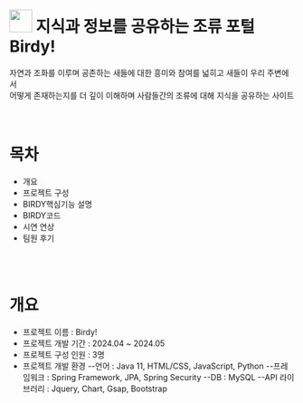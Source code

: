 # <img src="https://github.com/koyuhjkl123/portfolio/assets/94844952/4956f6c6-f49a-4f9b-a7c0-95ce6e4f72c0" width="40" height="40"/> 지식과 정보를 공유하는 조류 포털 Birdy! <br>
 자연과 조화를 이루며 공존하는 새들에 대한 흥미와 참여를 넓히고 새들이 우리 주변에서 <br>
 어떻게 존재하는지를 더 깊이 이해하며 사람들간의 조류에 대해 지식을 공유하는 사이트  <br>
 <br>
 <br>
 
# 목차
- 개요
- 프로젝트 구성
-  BIRDY핵심기능 설명
-  BIRDY코드
-  시연 연상
-  팀원 후기
<br>
<br>

# 개요
- 프로젝트 이름 : Birdy!
- 프로젝트 개발 기간 : 2024.04 ~ 2024.05
- 프로젝트 구성 인원 : 3명
- 프로젝트 개발 환경
--언어 : Java 11, HTML/CSS, JavaScript, Python
--프레임워크 : Spring Framework, JPA, Spring Security
--DB : MySQL
--API 라이브러리 : Jquery, Chart, Gsap, Bootstrap
